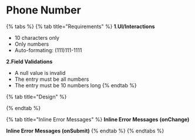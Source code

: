 # Phone Number

{% tabs %}
{% tab title="Requirements" %}
**1**.**UI/Interactions**

* 10 characters only
* Only numbers
* Auto-formating: \(111\)111-1111

**2.Field Validations**

* A null value is invalid
* The entry must be all numbers
* The entry must be 10 numbers long
{% endtab %}

{% tab title="Design" %}

{% endtab %}

{% tab title="Inline Error Messages" %}
**Inline Error Messages** **\(onChange\)**

**Inline Error Messages \(onSubmit\)**
{% endtab %}
{% endtabs %}



